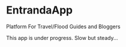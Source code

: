 # EntrandaApp
Platform For Travel/Flood Guides and Bloggers

This app is under progress. Slow but steady...
